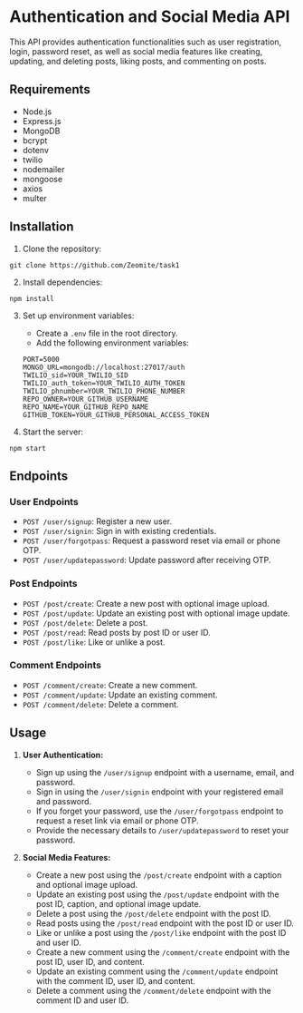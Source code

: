 
# Authentication and Social Media API

This API provides authentication functionalities such as user registration, login, password reset, as well as social media features like creating, updating, and deleting posts, liking posts, and commenting on posts.

## Requirements

- Node.js
- Express.js
- MongoDB
- bcrypt
- dotenv
- twilio
- nodemailer
- mongoose
- axios
- multer

## Installation

1. Clone the repository:

```
git clone https://github.com/Zeomite/task1
```

2. Install dependencies:

```
npm install
```

3. Set up environment variables:

   - Create a `.env` file in the root directory.
   - Add the following environment variables:

   ```
   PORT=5000
   MONGO_URL=mongodb://localhost:27017/auth
   TWILIO_sid=YOUR_TWILIO_SID
   TWILIO_auth_token=YOUR_TWILIO_AUTH_TOKEN
   TWILIO_phnumber=YOUR_TWILIO_PHONE_NUMBER
   REPO_OWNER=YOUR_GITHUB_USERNAME
   REPO_NAME=YOUR_GITHUB_REPO_NAME
   GITHUB_TOKEN=YOUR_GITHUB_PERSONAL_ACCESS_TOKEN
   ```

4. Start the server:

```
npm start
```

## Endpoints

### User Endpoints

- `POST /user/signup`: Register a new user.
- `POST /user/signin`: Sign in with existing credentials.
- `POST /user/forgotpass`: Request a password reset via email or phone OTP.
- `POST /user/updatepassword`: Update password after receiving OTP.

### Post Endpoints

- `POST /post/create`: Create a new post with optional image upload.
- `POST /post/update`: Update an existing post with optional image update.
- `POST /post/delete`: Delete a post.
- `POST /post/read`: Read posts by post ID or user ID.
- `POST /post/like`: Like or unlike a post.

### Comment Endpoints

- `POST /comment/create`: Create a new comment.
- `POST /comment/update`: Update an existing comment.
- `POST /comment/delete`: Delete a comment.

## Usage

1. **User Authentication:**
   - Sign up using the `/user/signup` endpoint with a username, email, and password.
   - Sign in using the `/user/signin` endpoint with your registered email and password.
   - If you forget your password, use the `/user/forgotpass` endpoint to request a reset link via email or phone OTP.
   - Provide the necessary details to `/user/updatepassword` to reset your password.

2. **Social Media Features:**
   - Create a new post using the `/post/create` endpoint with a caption and optional image upload.
   - Update an existing post using the `/post/update` endpoint with the post ID, caption, and optional image update.
   - Delete a post using the `/post/delete` endpoint with the post ID.
   - Read posts using the `/post/read` endpoint with the post ID or user ID.
   - Like or unlike a post using the `/post/like` endpoint with the post ID and user ID.
   - Create a new comment using the `/comment/create` endpoint with the post ID, user ID, and content.
   - Update an existing comment using the `/comment/update` endpoint with the comment ID, user ID, and content.
   - Delete a comment using the `/comment/delete` endpoint with the comment ID and user ID.
